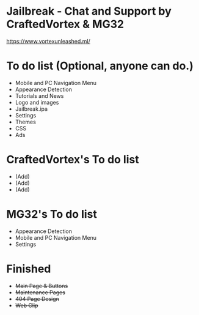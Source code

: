 # Jailbreak - Chat and Support by CraftedVortex & MG32
https://www.vortexunleashed.ml/

# To do list (Optional, anyone can do.)
- Mobile and PC Navigation Menu
- Appearance Detection
- Tutorials and News
- Logo and images
- Jailbreak.ipa
- Settings
- Themes
- CSS
- Ads

# CraftedVortex's To do list
- (Add)
- (Add)
- (Add)

# MG32's To do list
- Appearance Detection
- Mobile and PC Navigation Menu
- Settings

# Finished
- ~~Main Page & Buttons~~
- ~~Maintenance Pages~~
- ~~404 Page Design~~
- ~~Web Clip~~
